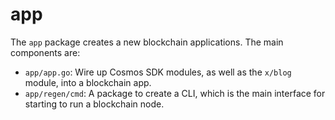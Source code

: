 # app

The `app` package creates a new blockchain applications. The main components are:
- `app/app.go`: Wire up Cosmos SDK modules, as well as the `x/blog` module, into a blockchain app.
- `app/regen/cmd`: A package to create a CLI, which is the main interface for starting to run a blockchain node.
